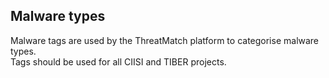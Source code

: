 ## Malware types  
Malware tags are used by the ThreatMatch platform to categorise malware types.  
Tags should be used for all CIISI and TIBER projects.
